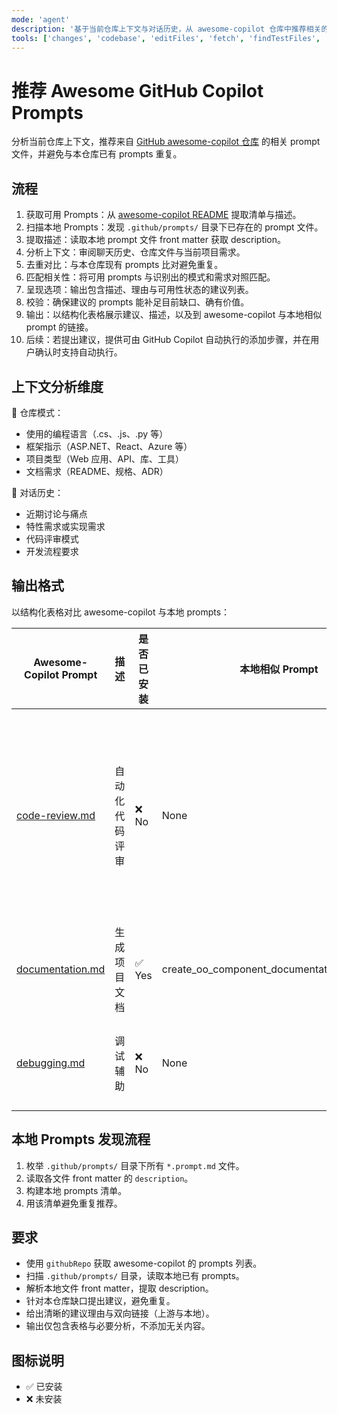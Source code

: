 ```yaml
---
mode: 'agent'
description: '基于当前仓库上下文与对话历史，从 awesome-copilot 仓库中推荐相关的 GitHub Copilot prompts，并避免与本仓库已有 prompts 重复。'
tools: ['changes', 'codebase', 'editFiles', 'fetch', 'findTestFiles', 'githubRepo', 'new', 'openSimpleBrowser', 'problems', 'runCommands', 'runTasks', 'runTests', 'search', 'searchResults', 'terminalLastCommand', 'terminalSelection', 'testFailure', 'usages', 'vscodeAPI', 'github']
---
```


# 推荐 Awesome GitHub Copilot Prompts

分析当前仓库上下文，推荐来自 [GitHub awesome-copilot 仓库](https://github.com/github/awesome-copilot/tree/main/prompts) 的相关 prompt 文件，并避免与本仓库已有 prompts 重复。

## 流程

1. 获取可用 Prompts：从 [awesome-copilot README](https://github.com/github/awesome-copilot/blob/main/README.md) 提取清单与描述。
2. 扫描本地 Prompts：发现 `.github/prompts/` 目录下已存在的 prompt 文件。
3. 提取描述：读取本地 prompt 文件 front matter 获取 description。
4. 分析上下文：审阅聊天历史、仓库文件与当前项目需求。
5. 去重对比：与本仓库现有 prompts 比对避免重复。
6. 匹配相关性：将可用 prompts 与识别出的模式和需求对照匹配。
7. 呈现选项：输出包含描述、理由与可用性状态的建议列表。
8. 校验：确保建议的 prompts 能补足目前缺口、确有价值。
9. 输出：以结构化表格展示建议、描述，以及到 awesome-copilot 与本地相似 prompt 的链接。
10. 后续：若提出建议，提供可由 GitHub Copilot 自动执行的添加步骤，并在用户确认时支持自动执行。

## 上下文分析维度

🔎 仓库模式：
- 使用的编程语言（.cs、.js、.py 等）
- 框架指示（ASP.NET、React、Azure 等）
- 项目类型（Web 应用、API、库、工具）
- 文档需求（README、规格、ADR）

🛑 对话历史：
- 近期讨论与痛点
- 特性需求或实现需求
- 代码评审模式
- 开发流程要求

## 输出格式

以结构化表格对比 awesome-copilot 与本地 prompts：

| Awesome-Copilot Prompt | 描述 | 是否已安装 | 本地相似 Prompt | 建议理由 |
|-------------------------|------|------------|-----------------|----------|
| [code-review.md](https://github.com/github/awesome-copilot/blob/main/prompts/code-review.md) | 自动化代码评审 | ❌ No | None | 引入标准化评审流程以提升质量 |
| [documentation.md](https://github.com/github/awesome-copilot/blob/main/prompts/documentation.md) | 生成项目文档 | ✅ Yes | create_oo_component_documentation.prompt.md | 本地已有覆盖 |
| [debugging.md](https://github.com/github/awesome-copilot/blob/main/prompts/debugging.md) | 调试辅助 | ❌ No | None | 提升排障效率 |

## 本地 Prompts 发现流程

1. 枚举 `.github/prompts/` 目录下所有 `*.prompt.md` 文件。
2. 读取各文件 front matter 的 `description`。
3. 构建本地 prompts 清单。
4. 用该清单避免重复推荐。

## 要求

- 使用 `githubRepo` 获取 awesome-copilot 的 prompts 列表。
- 扫描 `.github/prompts/` 目录，读取本地已有 prompts。
- 解析本地文件 front matter，提取 description。
- 针对本仓库缺口提出建议，避免重复。
- 给出清晰的建议理由与双向链接（上游与本地）。
- 输出仅包含表格与必要分析，不添加无关内容。

## 图标说明

- ✅ 已安装
- ❌ 未安装
